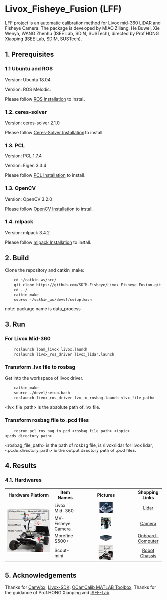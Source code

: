 # Livox_Fisheye_Fusion (LFF)
LFF project is an automatic calibration method for Livox mid-360 LiDAR and Fisheye Camera. The package is developed by MIAO Ziliang, He Buwei, Xie Wenya, WANG Zhenhu (ISEE Lab, SDIM, SUSTech), directed by Prof.HONG Xiaoping (ISEE Lab, SDIM, SUSTech).


## 1. Prerequisites
### 1.1 **Ubuntu** and **ROS**
Version: Ubuntu 18.04.

Version: ROS Melodic. 

Please follow [ROS Installation](http://wiki.ros.org/ROS/Installation) to install.
### 1.2. **ceres-solver**
Version: ceres-solver 2.1.0

Please follow [Ceres-Solver Installation](http://ceres-solver.org/installation.html) to install.
### 1.3. **PCL**
Version: PCL 1.7.4

Version: Eigen 3.3.4

Please follow [PCL Installation](http://www.pointclouds.org/downloads/linux.html) to install.
### 1.3. **OpenCV**
Version: OpenCV 3.2.0

Please follow [OpenCV Installation](https://opencv.org/) to install.
### 1.4. **mlpack**
Version: mlpack 3.4.2

Please follow [mlpack Installation](https://mlpack.org/) to install.

## 2. Build 
Clone the repository and catkin_make:

```
    cd ~/catkin_ws/src/
    git clone https://github.com/SDIM-Fisheye/Livox_Fisheye_Fusion.git
    cd ../
    catkin_make
    source ~/catkin_ws/devel/setup.bash
```
note: package name is data_process


## 3. Run
### For Livox Mid-360

```
    roslaunch loam_livox livox.launch
    roslaunch livox_ros_driver livox_lidar.launch
```
### Transform .lvx file to rosbag
Get into the workspace of livox driver.
```
    catkin_make 
    source ./devel/setup.bash
    roslaunch livox_ros_driver lvx_to_rosbag.launch <lvx_file_path>
```
<lvx_file_path> is the absolute path of .lvx file.
### Transform rosbag file to .pcd files
```
    rosrun pcl_ros bag_to_pcd <rosbag_file_path> <topic> <pcds_directory_path>
```
<rosbag_file_path> is the path of rosbag file, <topic> is /livox/lidar for livox lidar, <pcds_directory_path> is the output directory path of .pcd files.

## 4. Results
### 4.1. Hardwares

 <table>
	<tr>
	    <th>Hardware Platform</th>
	    <th>Item Names</th>
	    <th>Pictures</th>
	    <th>Shopping Links</th> 
	</tr >
	<tr >
            <td rowspan="4"><img src="readme_pics/robot.png" /></td>
	    <td>Livox Mid-360 </td>
	    <td align="center" valign="middle"><img src=  "readme_pics/mid360.JPG" width=25% /></td>
            <td align="center" valign="middle">  <a href ="https://www.livoxtech.com"> Lidar </a> </td>
	</tr>
	<tr>
	    <td> MV-Fisheye Camera</td>
	    <td align="center" valign="middle"><img src="readme_pics/fisheye.JPG" width=19% /></td>
	    <td align="center" valign="middle">  <a href ="https://en.hikrobotics.com/vision/visioninfo.htm?type=42&oid=2451"> Camera </a> </td>
	</tr>
	<tr>
	    <td>Morefine S500+</td>
	    <td align="center" valign="middle"><img src="readme_pics/morefine.png" width=22% /></td>
            <td align="center" valign="middle">  <a href =https://morefines.com/products/mini-pc-s500-enclosure> Onboard-Computer </a> </td>
	</tr>
	<tr>
	    <td> Scout-mini </td>
	    <td align="center" valign="middle"><img src="readme_pics/robot.png" width=28% /></td>
	    <td align="center" valign="middle">  <a href ="http://www.agilex.ai/index/product/id/3?lang=zh-cn"> Robot Chassis </a> </td>
	</tr>
</table>


## 5. Acknowledgements
Thanks for [CamVox](https://github.com/ISEE-Technology/CamVox), [Livox-SDK](https://github.com/Livox-SDK/livox_camera_lidar_calibration). [OCamCalib MATLAB Toolbox](https://sites.google.com/site/scarabotix/ocamcalib-omnidirectional-camera-calibration-toolbox-for-matlab).
Thanks for the guidance of Prof.HONG Xiaoping and [ISEE-Lab](https://isee.technology/).
